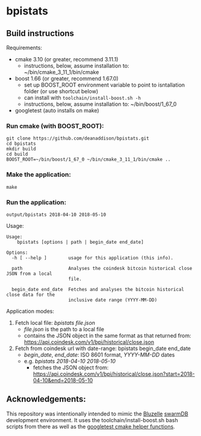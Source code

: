 # bpistats


## Build instructions

Requirements:
 - cmake 3.10 (or greater, recommend 3.11.1)
    - instructions, below, assume installation to:  ~/bin/cmake_3_11_1/bin/cmake
 - boost 1.66 (or greater, recommend 1.67.0)
    - set up BOOST_ROOT environment variable to point to isntallation folder (or use shortcut below)
    - can install with `toolchain/install-boost.sh -h`
    - instructions, below, assume installation to:  ~/bin/boost/1_67_0
 - googletest (auto installs on make)

### Run cmake (with BOOST_ROOT):
```
git clone https://github.com/deanaddison/bpistats.git
cd bpistats
mkdir build
cd build
BOOST_ROOT=~/bin/boost/1_67_0 ~/bin/cmake_3_11_1/bin/cmake ..
```

### Make the application:
```
make
```

### Run the application:
```
output/bpistats 2018-04-10 2018-05-10
```
Usage:
```
Usage:
    bpistats [options | path | begin_date end_date]

Options:
  -h [ --help ]        usage for this application (this info).

  path                 Analyses the coindesk bitcoin historical close JSON from a local
                       file.

  begin_date end_date  Fetches and analyses the bitcoin historical close data for the
                       inclusive date range (YYYY-MM-DD)

```
Application modes:
 1.  Fetch local file:  _bpistats file.json_
        - _file.json_ is the path to a local file
        - contains the JSON object in the same format as that returned from:  https://api.coindesk.com/v1/bpi/historical/close.json
 1.  Fetch from coindesk url with date-range:  bpistats begin_date end_date
        - _begin_date_, _end_date_:  ISO 8601 format, _YYYY-MM-DD_ dates
        - e.g. _bpistats 2018-04-10 2018-05-10_
            - fetches the JSON object from:  https://api.coindesk.com/v1/bpi/historical/close.json?start=2018-04-10&end=2018-05-10


## Acknowledgements:
This repository was intentionally intended to mimic the [Bluzelle](https://bluzelle.com) [swarmDB](https://github.com/bluzelle/swarmDB) development environment.
It uses the toolchain/install-boost.sh bash scripts from there as well as the [googletest cmake helper functions](https://github.com/bluzelle/swarmDB/tree/devel/cmake).
